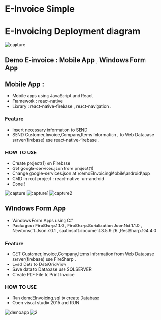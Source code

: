 # E-Invoice Simple

# E-Invoicing Deployment diagram 
![capture](https://user-images.githubusercontent.com/24559824/48752184-9a346f80-ecba-11e8-8891-d2f0906e47c6.PNG)


## Demo E-invoice : Mobile App , Windows Form App

## Mobile App :
* Mobile apps using JavaScript and React
* Framework : react-native 
* Library : react-native-firebase , react-navigation .
### Feature
* Insert necessary information to SEND
* SEND Customer,Invoice,Company,Items Information ,  to Web Database server(firebase) use react-native-firebase .
### HOW TO USE
* Create project(1) on Firebase 
* Get google-services.json from project(1)
* Change google-services.json at \demoEInvoicingMobile\android\app 
* CMD in root project : react-native run-android 
* Done !

![capture](https://user-images.githubusercontent.com/24559824/48751762-aa4b4f80-ecb8-11e8-93f4-afebda12239e.PNG)
![capture1](https://user-images.githubusercontent.com/24559824/48751781-bb945c00-ecb8-11e8-9244-67477463fd17.PNG)
![capture2](https://user-images.githubusercontent.com/24559824/48751783-bc2cf280-ecb8-11e8-8430-20cf2aa9c14e.PNG)

## Windows Form App 
* Windows Form Apps using C# 
* Packages : FireSharp.1.1.0 , FireSharp.Serialization.JsonNet.1.1.0 , Newtonsoft.Json.7.0.1 , sautinsoft.document.3.5.9.26 ,RestSharp.104.4.0
### Feature
* GET Customer,Invoice,Company,Items Information from Web Database server(firebase) use FireSharp . 
* Load Data to DataGridView
* Save data to Database use SQLSERVER
* Create PDF File to Print Invoice
### HOW TO USE
* Run demoEInvoicing.sql to create Database 
* Open visual studio 2015 and RUN !

![demoapp](https://user-images.githubusercontent.com/24559824/48751906-70c71400-ecb9-11e8-8408-69423e6199f0.png)
![2](https://user-images.githubusercontent.com/24559824/48751908-715faa80-ecb9-11e8-88f5-3ffac4c87fe2.PNG)

